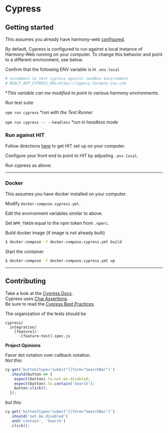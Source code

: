 # Cypress

## Getting started

This assumes you already have harmony-web
[configured](https://bitbucket.org/exzeo-usa/harmony-web/src/master/).

By default, Cypress is configured to run against a local instance of Harmony-Web running on your computer.
To change this behavior and point to a different environment, see below.

Confirm that the following ENV variable is in `.env.local`
```bash
# uncomment to test cypress against sandbox environment
# REACT_APP_CYPRESS_URL=https://agency.harmony-ins.com
```
**This variable can me modified to point to various harmony environments.*

Run test suite

`npm run cypress` **run with the Test Runner*

`npm run cypress -- --headless` **run in headless mode*

### Run against HIT

Follow directions
[here](https://issuecenter.atlassian.net/wiki/spaces/SDLC/pages/577634574/Running+HIT)
to get HIT set up on your computer. 

Configure your front end to point to HIT by adjusting `.env.local`.

Run cypress as above.

---

### Docker

This assumes you have docker installed on your computer.

Modify `docker-compose.cypress.yml`.

Edit the environment variables similar to above.

Set `NPM_TOKEN` equal to the npm token from `.npmrc`.

Build docker image (if image is not already built)
```bash
$ docker-compose -f docker-compose.cypress.yml build
```

Start the container
```bash
$ docker-compose -f docker-compose.cypress.yml up
```

---

## Contributing

Take a look at the 
[Cypress Docs](https://docs.cypress.io/guides/getting-started/writing-your-first-test.html#Add-a-test-file).  
Cypress uses [Chai Assertions](https://www.chaijs.com/api/bdd/).  
Be sure to read the [Cypress Best Practices](https://docs.cypress.io/guides/references/best-practices.html).

The organization of the tests should be 
```
cypress/
  integration/
    [feature]/
      -[feature-test].spec.js
```

 **Project Opinions**

Favor dot notation over callback notation.  
*Not this*:
```js
cy.get('button[type="submit"][form="SearchBar"]')
  .should(button => {
    expect(button).to.not.be.disabled;
    expect(button).to.contain('Search');
    button.click();
  });
```

*but this:*
```js
cy.get('button[type="submit"][form="SearchBar"]')
  .should('not.be.disabled')
  .and('contain', 'Search')
  .click();
```
